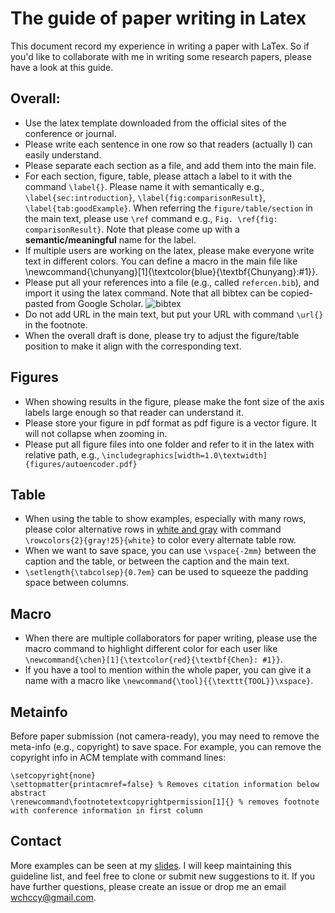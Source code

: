 # The guide of paper writing in Latex

This document record my experience in writing a paper with LaTex. So if you'd like to collaborate with me in writing some research papers, please have a look at this guide.

## Overall:
- Use the latex template downloaded from the official sites of the conference or journal.
- Please write each sentence in one row so that readers (actually I) can easily understand.
- Please separate each section as a file, and add them into the main file.
- For each section, figure, table, please attach a label to it with the command `\label{}`. Please name it with semantically e.g., `\label{sec:introduction}`, `\label{fig:comparisonResult}`, `\label{tab:goodExample}`. When referring the `figure/table/section` in the main text, please use `\ref` command e.g., `Fig. \ref{fig: comparisonResult}`. Note that please come up with a **semantic/meaningful** name for the label.
- If multiple users are working on the latex, please make everyone write text in different colors. You can define a macro in the main file like \newcommand{\chunyang}[1]{\textcolor{blue}{\textbf{Chunyang}:#1}}. 
- Please put all your references into a file (e.g., called `refercen.bib`), and import it using the latex command. Note that all bibtex can be copied-pasted from Google Scholar.
![bibtex](googleScholar.png)
- Do not add URL in the main text, but put your URL with command `\url{}` in the footnote.
- When the overall draft is done, please try to adjust the figure/table position to make it align with the corresponding text.



## Figures
- When showing results in the figure, please make the font size of the axis labels large enough so that reader can understand it.
- Please store your figure in pdf format as pdf figure is a vector figure. It will not collapse when zooming in.
- Please put all figure files into one folder and refer to it in the latex with relative path, e.g., `\includegraphics[width=1.0\textwidth]{figures/autoencoder.pdf}`


## Table
- When using the table to show examples, especially with many rows, please color alternative rows in [white and gray](https://tex.stackexchange.com/questions/5365) with command `\rowcolors{2}{gray!25}{white}` to color every alternate table row. 
- When we want to save space, you can use `\vspace{-2mm}` between the caption and the table, or between the caption and the main text.
- `\setlength{\tabcolsep}{0.7em}` can be used to squeeze the padding space between columns.


## Macro
- When there are multiple collaborators for paper writing, please use the macro command to highlight different color for each user like `\newcommand{\chen}[1]{\textcolor{red}{\textbf{Chen}: #1}}`.
- If you have a tool to mention within the whole paper, you can give it a name with a macro like `\newcommand{\tool}{{\texttt{TOOL}}\xspace}`.


## Metainfo
Before paper submission (not camera-ready), you may need to remove the meta-info (e.g., copyright) to save space. For example, you can remove the copyright info in ACM template with command lines: 
```
\setcopyright{none}
\settopmatter{printacmref=false} % Removes citation information below abstract
\renewcommand\footnotetextcopyrightpermission[1]{} % removes footnote with conference information in first column
```


## Contact
More examples can be seen at my [slides](FIT4003-paperDiscussion_short.pdf).
I will keep maintaining this guideline list, and feel free to clone or submit new suggestions to it. If you have further questions, please create an issue or drop me an email wchccy@gmail.com.
